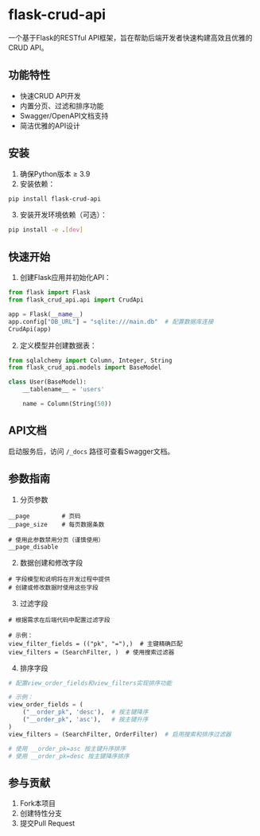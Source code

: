 # flask-crud-api

一个基于Flask的RESTful API框架，旨在帮助后端开发者快速构建高效且优雅的CRUD API。

## 功能特性

- 快速CRUD API开发
- 内置分页、过滤和排序功能
- Swagger/OpenAPI文档支持
- 简洁优雅的API设计

## 安装

1. 确保Python版本 ≥ 3.9
2. 安装依赖：
```bash
pip install flask-crud-api
```
3. 安装开发环境依赖（可选）：
```bash
pip install -e .[dev]
```

## 快速开始

1. 创建Flask应用并初始化API：
```python
from flask import Flask
from flask_crud_api.api import CrudApi

app = Flask(__name__)
app.config["DB_URL"] = "sqlite:///main.db"  # 配置数据库连接
CrudApi(app)
```

2. 定义模型并创建数据表：
```python
from sqlalchemy import Column, Integer, String
from flask_crud_api.models import BaseModel

class User(BaseModel):
    __tablename__ = 'users'

    name = Column(String(50))
```

## API文档

启动服务后，访问 `/_docs` 路径可查看Swagger文档。

## 参数指南

1. 分页参数

```shell
__page         # 页码
__page_size    # 每页数据条数

# 使用此参数禁用分页（谨慎使用）
__page_disable
```

2. 数据创建和修改字段

```shell
# 字段模型和说明将在开发过程中提供
# 创建或修改数据时使用这些字段
```

3. 过滤字段

```shell
# 根据需求在后端代码中配置过滤字段

# 示例：
view_filter_fields = (("pk", "="),)  # 主键精确匹配
view_filters = (SearchFilter, )  # 使用搜索过滤器
```

4. 排序字段

```python
# 配置view_order_fields和view_filters实现排序功能

# 示例：
view_order_fields = (
    ("__order_pk", 'desc'),  # 按主键降序
    ("__order_pk", 'asc'),   # 按主键升序
)
view_filters = (SearchFilter, OrderFilter)  # 启用搜索和排序过滤器

# 使用 __order_pk=asc 按主键升序排序
# 使用 __order_pk=desc 按主键降序排序
```

## 参与贡献

1. Fork本项目
2. 创建特性分支
3. 提交Pull Request